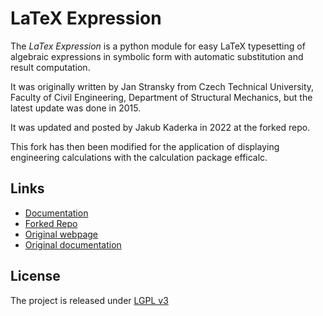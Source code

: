 # LaTeX Expression

The *LaTex Expression* is a python module for easy LaTeX typesetting of algebraic
expressions in symbolic form with automatic substitution and result computation.

It was originally written by Jan Stransky
from Czech Technical University, Faculty of Civil Engineering, Department of
Structural Mechanics, but the latest update was done in 2015.

It was updated and posted by Jakub Kaderka in 2022 at the forked repo.

This fork has then been modified for the application of displaying engineering 
calculations with the calculation package efficalc.

## Links
* [Documentation](https://youandvern.github.io/latexexpr_efficalc)
* [Forked Repo](https://github.com/kajusK/latexexpr)
* [Original webpage](https://mech.fsv.cvut.cz/~stransky/en/software/latexexpr/)
* [Original documentation](https://mech.fsv.cvut.cz/~stransky/software/latexexpr/doc/index.html)


## License
The project is released under [LGPL v3](https://www.gnu.org/licenses/lgpl-3.0.en.html)
